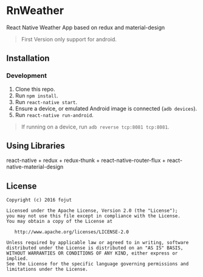 # RnWeather
React Native Weather App based on redux and material-design

> First Version only support for android.

## Installation

### Development

1. Clone this repo.
2. Run `npm install`.
3. Run `react-native start`.
4. Ensure a device, or emulated Android image is connected (`adb devices`).
5. Run `react-native run-android`.

> If running on a device, run `adb reverse tcp:8081 tcp:8081`.

## Using Libraries
react-native + redux + redux-thunk + react-native-router-flux + react-native-material-design

## License
    Copyright (c) 2016 fojut

    Licensed under the Apache License, Version 2.0 (the "License");
    you may not use this file except in compliance with the License.
    You may obtain a copy of the License at

       http://www.apache.org/licenses/LICENSE-2.0

    Unless required by applicable law or agreed to in writing, software
    distributed under the License is distributed on an "AS IS" BASIS,
    WITHOUT WARRANTIES OR CONDITIONS OF ANY KIND, either express or implied.
    See the License for the specific language governing permissions and
    limitations under the License.
